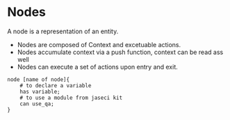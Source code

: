 # Nodes

A node is a representation of an entity.

* Nodes are composed of Context and excetuable actions.
* Nodes accumulate context via a push function, context can be read ass well
* Nodes can execute a set of actions upon entry and exit.

```jac 
node [name of node]{
    # to declare a variable
    has variable;
    # to use a module from jaseci kit
    can use_qa;
}
```